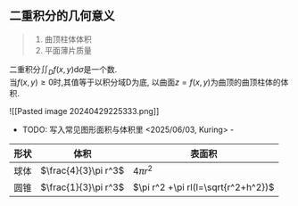 ## 二重积分的几何意义

> 1. 曲顶柱体体积 <BR>
> 2. 平面薄片质量

二重积分$\iint_D f(x, y)\mathrm{d}\sigma$是一个数. <BR>
当$f(x,y) \geqslant 0$时,其值等于以积分域D为底, 以曲面$z=f(x,y)$为曲顶的曲顶柱体的体积.

![[Pasted image 20240429225333.png]]

- TODO: 写入常见图形面积与体积里 <2025/06/03, Kuring> -

| 形状 | 体积                 | 表面积                              |
| ---- | -------------------- | ----------------------------------- |
| 球体 | $\frac{4}{3}\pi r^3$ | $4\pi r^2$                          |
| 圆锥 | $\frac{1}{3}\pi r^3$ | $\pi r^2 +\pi rl(l=\sqrt{r^2+h^2})$ |
